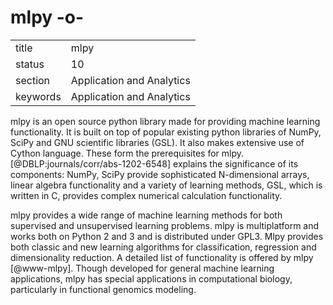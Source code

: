 # mlpy -o-


|          |                           |
| -------- | ------------------------- |
| title    | mlpy                      | 
| status   | 10                        |
| section  | Application and Analytics |
| keywords | Application and Analytics |


    
mlpy is an open source python library made for providing machine
learning functionality. It is built on top of popular existing python
libraries of NumPy, SciPy and GNU scientific libraries (GSL). It also
makes extensive use of Cython language. These form the prerequisites
for mlpy. [@DBLP:journals/corr/abs-1202-6548] explains the
significance of its components: NumPy, SciPy provide sophisticated
N-dimensional arrays, linear algebra functionality and a variety of
learning methods, GSL, which is written in C, provides complex
numerical calculation functionality.

mlpy provides a wide range of machine learning methods for both
supervised and unsupervised learning problems. mlpy is multiplatform
and works both on Python 2 and 3 and is distributed under GPL3. Mlpy
provides both classic and new learning algorithms for classification,
regression and dimensionality reduction. A detailed list of
functionality is offered by mlpy [@www-mlpy]. Though developed for
general machine learning applications, mlpy has special applications
in computational biology, particularly in functional genomics
modeling.



